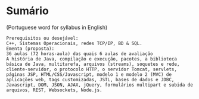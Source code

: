 # Sumário
(Portuguese word for syllabus in English)

    Prerequisitos ou desejável:
    C++, Sistemas Operacionais, redes TCP/IP, BD & SQL.
    Ementa (proposta):
    36 aulas (72 horas-aula) das quais 6 aulas de avaliação
    A história de Java, compilação e execução, pacotes, a biblioteca básica de Java, multitarefa, arquivos (streams), soquetes e rede, cliente-servidor, o protocolo HTTP, o servidor Tomcat, servlets, páginas JSP, HTML/CSS/Javascript, modelo 1 e modelo 2 (MVC) de aplicações web, tags customizadas, JSTL, bases de dados e JDBC, Javascript, DOM, JSON, AJAX, jQuery, formulários multipart e subida de arquivos, REST, Websockets, Node.js.

